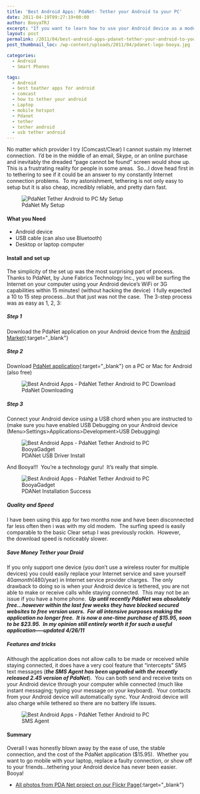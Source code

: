 ```yaml
---
title: 'Best Android Apps: PdaNet- Tether your Android to your PC'
date: 2011-04-19T09:27:19+00:00
author: BooyaTRJ
excerpt: "If you want to learn how to use your Android device as a modem (more commonly known as tethering your Android) you've come to the right place.  The reason I began exploring this technology is because I happen to live in an area with horrible connectivity."
layout: post
permalink: /2011/04/best-android-apps-pdanet-tether-your-android-to-your-pc.html
post_thumbnail_loc: /wp-content/uploads/2011/04/pdanet-logo-booya.jpg

categories:
  - Android
  - Smart Phones

tags:
  - Android
  - best teather apps for android
  - comcast
  - how to tether your android
  - Laptop
  - mobile hotspot
  - Pdanet
  - tether
  - tether android
  - usb tether android
---
```

No matter which provider I try (Comcast/Clear) I cannot sustain my Internet connection.  I’d be in the middle of an email, Skype, or an online purchase and inevitably the dreaded “page cannot be found” screen would show up.  This is a frustrating reality for people in some areas.  So&#8230;I dove head first in to tethering to see if it could be an answer to my constantly Internet connection problems.  To my astonishment, tethering is not only easy to setup but it is also cheap, incredibly reliable, and pretty darn fast.
<figure>
    <img src="{{ site.cdn-url }}/wp-content/uploads/2011/04/best-android-apps-pdanet-tether-android-to-pc.jpg" 
         alt="PdaNet Tether Android to PC My Setup" title="PdaNet My Setup">
	<figcaption>PdaNet My Setup</figcaption>
</figure>

#### What you Need
* Android device
* USB cable (can also use Bluetooth)
* Desktop or laptop computer

#### Install and set up
The simplicity of the set up was the most surprising part of process.  Thanks to PdaNet, by June Fabrics Technology Inc., you will be surfing the Internet on your computer using your Android device’s WiFi or 3G capabilities within 15 minutes! (without hacking the device)  I fully expected a 10 to 15 step process…but that just was not the case.  The 3-step process was as easy as 1, 2, 3:

##### Step 1
Download the PdaNet application on your Android device from the [Android Market](https://play.google.com/store/apps/details?id=com.pdanet){:target="_blank"}

##### Step 2
Download [PdaNet application](http://www.junefabrics.com/index.php){:target="_blank"} on a PC or Mac for Android (also free)
<figure>
    <img src="{{ site.cdn-url }}/wp-content/uploads/2011/04/best-android-apps-pdanet-tether-android-to-pc-2.jpg" 
         alt="Best Android Apps - PdaNet Tether Android to PC Download" title="Download PdaNet">
	<figcaption>PdaNet Downloading</figcaption>
</figure>

##### Step 3
Connect your Android device using a USB chord when you are instructed to (make sure you have enabled USB Debugging on your Android device (Menu>Settings>Applications>Development>USB Debugging)
<figure>
    <img src="{{ site.cdn-url }}/wp-content/uploads/2011/04/best-android-apps-pdanet-tether-android-to-pc-1.jpg" 
         alt="Best Android Apps - PdaNet Tether Android to PC BooyaGadget" title="PDANet USB Driver Install">
	<figcaption>PDANet USB Driver Install</figcaption>
</figure>

And Booya!!!  You’re a technology guru!  It’s really that simple.
<figure>
    <img src="{{ site.cdn-url }}/wp-content/uploads/2011/04/best-android-apps-pdanet-tether-android-to-pc-7.jpg" 
         alt="Best Android Apps - PdaNet Tether Android to PC BooyaGadget" title="PDANet Installation Success">
	<figcaption>PDANet Installation Success</figcaption>
</figure>

##### Quality and Speed

I have been using this app for two months now and have been disconnected far less often then i was with my old modem.  The surfing speed is easily comparable to the basic Clear setup I was previously rockin.  However, the download speed is noticeably slower.

##### Save Money Tether your Droid

If you only support one device (you don’t use a wireless router for multiple devices) you could easily replace your Internet service and save yourself $40 a month ($480/year) in Internet service provider charges.  The only drawback to doing so is when your Android device is tethered, you are not able to make or receive calls while staying connected.  This may not be an issue if you have a home phone.  **_Up until recently PdaNet was absolutely free&#8230;however within the last few weeks they have blocked secured websites to free version users.  For all intensive purposes making the application no longer free.  It is now a one-time purchase of $15.95, soon to be $23.95.  In my opinion still entirely worth it for such a useful application&#8212;&#8211;updated 4/26/11_**

##### Features and tricks
Although the application does not allow calls to be made or received while staying connected, it does have a very cool feature that “intercepts” SMS text messages (_**the SMS Agent has been upgraded with the recently released 2.45 version of PdaNet**_).  You can both send and receive texts on your Android device through your computer while connected (much like instant messaging; typing your message on your keyboard).  Your contacts from your Android device will automatically sync. Your Android device will also charge while tethered so there are no battery life issues.
<figure>
    <img src="{{ site.cdn-url }}/wp-content/uploads/2011/04/best-android-apps-pdanet-tether-android-to-pc-6.jpg" 
         alt="Best Android Apps - PdaNet Tether Android to PC" title="PdaNet Tether SMS Agent">
	<figcaption>SMS Agent</figcaption>
</figure>

#### Summary
Overall I was honestly blown away by the ease of use, the stable connection, and the cost of the PdaNet application ($15.95).  Whether you want to go mobile with your laptop, replace a faulty connection, or show off to your friends…tethering your Android device has never been easier.  Booya!

* [All photos from PDA Net project on our Flickr Page](https://www.flickr.com/photos/booyagadget/sets/72157626415499145){:target="_blank"}